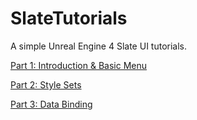 # SlateTutorials
A simple Unreal Engine 4 Slate UI tutorials.

[Part 1: Introduction & Basic Menu](https://wiki.unrealengine.com/Slate_Introduction_%E2%80%92_Basic_Menu_Part_1)

[Part 2: Style Sets](https://wiki.unrealengine.com/Slate_Style_Sets_Part_2)

[Part 3: Data Binding](https://wiki.unrealengine.com/Slate_Data_Binding_Part_3)
